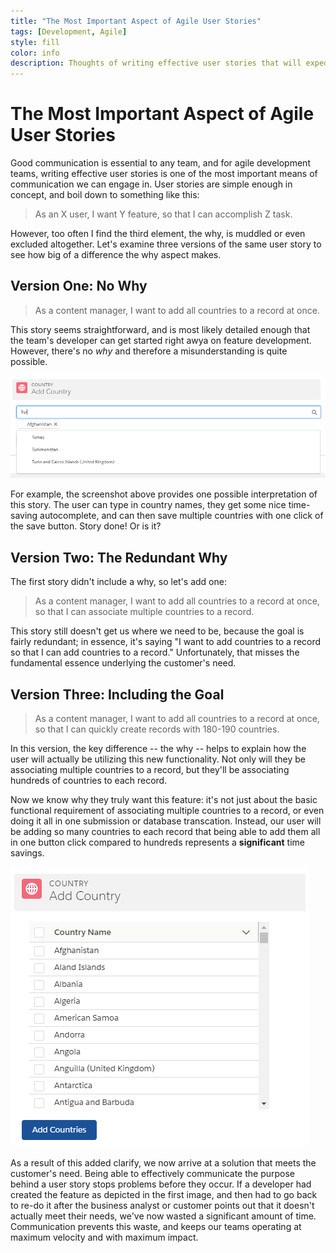 ```yaml
---
title: "The Most Important Aspect of Agile User Stories"
tags: [Development, Agile]
style: fill
color: info
description: Thoughts of writing effective user stories that will expedite your Agile development team
---
```

# The Most Important Aspect of Agile User Stories

Good communication is essential to any team, and for agile development teams, writing effective user stories is one of the most important means of communication we can engage in.  User stories are simple enough in concept, and boil down to something like this:

> As an X user, I want Y feature, so that I can accomplish Z task.

However, too often I find the third element, the why, is muddled or even excluded altogether.  Let's examine three versions of the same user story to see how big of a difference the why aspect makes.

## Version One: No Why
> As a content manager, I want to add all countries to a record at once.

This story seems straightforward, and is most likely detailed enough that the team's developer can get started right awya on feature development.  However, there's no *why* and therefore a misunderstanding is quite possible.

![Adding a country by typing out the name and using autocomplete](/assets/add-country-single.png)

For example, the screenshot above provides one possible interpretation of this story.  The user can type in country names, they get some nice time-saving autocomplete, and can then save multiple countries with one click of the save button.  Story done!  Or is it?

## Version Two: The Redundant Why

The first story didn't include a why, so let's add one:

> As a content manager, I want to add all countries to a record at once, so that I can associate multiple countries to a record.

This story still doesn't get us where we need to be, because the goal is fairly redundant; in essence, it's saying "I want to add countries to a record so that I can add countries to a record."  Unfortunately, that misses the fundamental essence underlying the customer's need.

## Version Three: Including the Goal
> As a content manager, I want to add all countries to a record at once, so that I can quickly create records with 180-190 countries.

In this version, the key difference -- the why -- helps to explain how the user will actually be utilizing this new functionality.  Not only will they be associating multiple countries to a record, but they'll be associating hundreds of countries to each record.

Now we know why they truly want this feature: it's not just about the basic functional requirement of associating multiple countries to a record, or even doing it all in one submission or database transcation.  Instead, our user will be adding so many countries to each record that being able to add them all in one button click compared to hundreds represents a **significant** time savings.

![Adding countries via multiselect checkboxes with a select all](/assets/add-country-multiple.png)

As a result of this added clarify, we now arrive at a solution that meets the customer's need.  Being able to effectively communicate the purpose behind a user story stops problems before they occur.  If a developer had created the feature as depicted in the first image, and then had to go back to re-do it after the business analyst or customer points out that it doesn't actually meet their needs, we've now wasted a significant amount of time.  Communication prevents this waste, and keeps our teams operating at maximum velocity and with maximum impact.